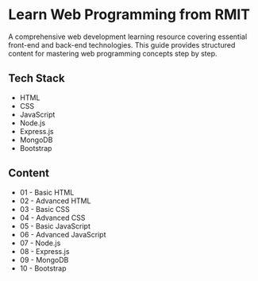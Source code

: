 # Learn Web Programming from RMIT

A comprehensive web development learning resource covering essential front-end and back-end technologies. This guide provides structured content for mastering web programming concepts step by step.

## Tech Stack

- HTML  
- CSS  
- JavaScript  
- Node.js  
- Express.js  
- MongoDB  
- Bootstrap  

## Content

- 01 - Basic HTML
- 02 - Advanced HTML 
- 03 - Basic CSS
- 04 - Advanced CSS
- 05 - Basic JavaScript
- 06 - Advanced JavaScript
- 07 - Node.js
- 08 - Express.js
- 09 - MongoDB
- 10 - Bootstrap
